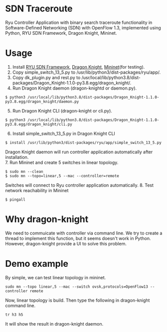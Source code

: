 # SDN Traceroute
Ryu Controller Application with binary search traceroute functionality in Software-Defined Networking (SDN) with OpenFlow 1.3, implemented using Python, RYU SDN Framework, Dragon Knight, Mininet.

# Usage
1. Install [RYU SDN Framework](https://github.com/faucetsdn/ryu), [Dragon Knight](https://github.com/Ryu-Dragon-Knight/Dragon-Knight), [Mininet](https://github.com/mininet/mininet)(for testing).
2. Copy simple_switch_13_5.py to /usr/lib/python3/dist-packages/ryu/app/.
3. Copy dk_plugin.py and rest.py to /usr/local/lib/python3.8/dist-packages/Dragon_Knight-1.1.0-py3.8.egg/dragon_knight/.
4. Run Dragon Knight daemon (dragon-knightd or daemon.py).
```
$ python3 /usr/local/lib/python3.8/dist-packages/Dragon_Knight-1.1.0-py3.8.egg/dragon_knight/daemon.py
```
5. Run Dragon Knight CLI (dragon-knight or cli.py).
```
$ python3 /usr/local/lib/python3.8/dist-packages/Dragon_Knight-1.1.0-py3.8.egg/dragon_knight/cli.py
```
6. Install simple_switch_13_5.py in Dragon Knight CLI
```
$ install /usr/lib/python3/dist-packages/ryu/app/simple_switch_13_5.py
```
Dragon Knight daemon will run controller application automatically after installation.  
7. Run Mininet and create 5 switches in linear topology.
```
$ sudo mn --clean
$ sudo mn --topo=linear,5 --mac --controller=remote
```
Switches will connect to Ryu controller application automatically.
8. Test network reachability in Mininet
```
$ pingall
```

# Why dragon-knight
We need to commuicate with controller via command line. We try to create a thread to implement this function, but it seems doesn't work in Python. However, dragon-knight provide a UI to solve this problem.

# Demo example
By simple, we can test linear topology in mininet.
```
sudo mn --topo linear,5 --mac --switch ovsk,protocols=OpenFlow13 --controller remote
```
Now, linear topology is build. Then type the following in dragon-knight command line.
```
tr h3 h5
```
It will show the result in dragon-knight daemon.
